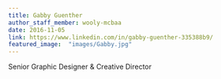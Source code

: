 ```yaml
---
title: Gabby Guenther
author_staff_member: wooly-mcbaa
date: 2016-11-05
link: https://www.linkedin.com/in/gabby-guenther-335388b9/
featured_image:  "images/Gabby.jpg"
---
```

Senior Graphic Designer & Creative Director